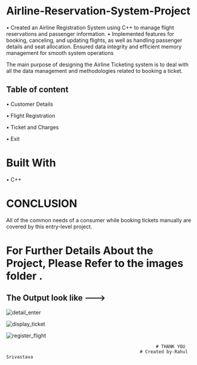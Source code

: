 # Airline-Reservation-System-Project

•	Created an Airline Registration System using C++ to manage flight reservations and passenger information.
•	Implemented features for booking, canceling, and updating flights, as well as handling passenger details and seat allocation.
Ensured data integrity and efficient memory management for smooth system operations


The main purpose of designing the Airline Ticketing system is to deal with all the data management and methodologies related to booking a ticket.

## Table of content

•	Customer Details              

•	Flight Registration

•	Ticket and Charges

•	Exit

# Built With

•	 C++
# CONCLUSION 

All of the common needs of a consumer while booking tickets manually are covered by this entry-level project.

# For Further Details About the Project, Please Refer to the images folder .
## The Output look like --->


![detail_enter](https://github.com/RahulSrvst/Airline-Reservation-System-Project/assets/130776919/9f293b25-9c94-41d4-a1c1-8785bd2a85b4)


![display_ticket](https://github.com/RahulSrvst/Airline-Reservation-System-Project/assets/130776919/c54fc2b4-e816-4424-af15-214e5d8ccf12)


![register_flight](https://github.com/RahulSrvst/Airline-Reservation-System-Project/assets/130776919/c4301b71-e2f0-4e5e-925f-4b0bbb929e5a)

                                                            # THANK YOU
                                                      # Created by-Rahul Srivastava
